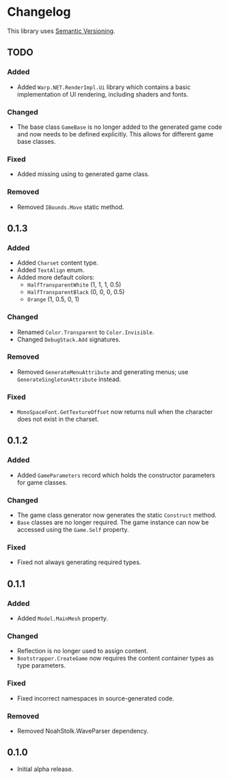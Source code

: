 # Changelog

This library uses [Semantic Versioning](https://semver.org/spec/v2.0.0.html).

## TODO

### Added

- Added `Warp.NET.RenderImpl.Ui` library which contains a basic implementation of UI rendering, including shaders and fonts.

### Changed

- The base class `GameBase` is no longer added to the generated game code and now needs to be defined explicitly. This allows for different game base classes.

### Fixed

- Added missing using to generated game class.

### Removed

- Removed `IBounds.Move` static method.

## 0.1.3

### Added

- Added `Charset` content type.
- Added `TextAlign` enum.
- Added more default colors:
  - `HalfTransparentWhite` (1, 1, 1, 0.5)
  - `HalfTransparentBlack` (0, 0, 0, 0.5)
  - `Orange` (1, 0.5, 0, 1)

### Changed

- Renamed `Color.Transparent` to `Color.Invisible`.
- Changed `DebugStack.Add` signatures.

### Removed

- Removed `GenerateMenuAttribute` and generating menus; use `GenerateSingletonAttribute` instead.

### Fixed

- `MonoSpaceFont.GetTextureOffset` now returns null when the character does not exist in the charset.

## 0.1.2

### Added

- Added `GameParameters` record which holds the constructor parameters for game classes.

### Changed

- The game class generator now generates the static `Construct` method.
- `Base` classes are no longer required. The game instance can now be accessed using the `Game.Self` property.

### Fixed

- Fixed not always generating required types.

## 0.1.1

### Added

- Added `Model.MainMesh` property.

### Changed

- Reflection is no longer used to assign content.
- `Bootstrapper.CreateGame` now requires the content container types as type parameters.

### Fixed

- Fixed incorrect namespaces in source-generated code.

### Removed

- Removed NoahStolk.WaveParser dependency.

## 0.1.0

- Initial alpha release.
